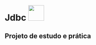 # Jdbc <img src="https://www.alura.com.br/assets/api/cursos/jdbc-dao-persistencia.svg" width=50/>

## Projeto de estudo e prática
